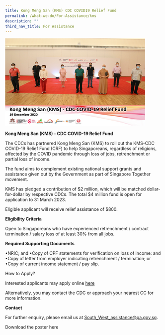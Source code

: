 ```yaml
---
title: Kong Meng San (KMS) CDC COVID19 Relief Fund
permalink: /what-we-do/For-Assistance/kms
description: ""
third_nav_title: For Assistance
---
```

![KMS](/images/What%20We%20Do/For%20Assistant/KMS%20%20%20CDC%20COVID%2019%20Relief%20Fund/thumbnail_kms_cdc-crf.jpg)


**Kong Meng San (KMS) - CDC COVID-19 Relief Fund**

The CDCs has partnered Kong Meng San (KMS) to roll out the KMS-CDC COVID-19 Relief Fund (CRF) to help Singaporeans, regardless of religions, affected by the COVID pandemic through loss of jobs, retrenchment or partial loss of income.

The fund aims to complement existing national support grants and assistance given out by the Government as part of Singapore Together movement. 

KMS has pledged a contribution of $2 million, which will be matched dollar-for-dollar by respective CDCs. The total $4 million fund is open for application to 31 March 2023. 

Eligible applicant will receive relief assistance of $800.

**Eligibility Criteria**

Open to Singaporeans who have experienced retrenchment / contract termination / salary loss of at least 30% from all jobs.
 
**Required Supporting Documents**

•NRIC; and
•Copy of CPF statements for verification on loss of income: and
•Copy of letter from employer indicating retrenchment / termination; or
•Copy of current income statement / pay slip.
 
How to Apply?

Interested applicants may apply online [here](https://form.gov.sg/#!/6246ae1b822d180014539a65)

Alternatively, you may contact the CDC or approach your nearest CC for more information.

**Contact**

For further enquiry, please email us at South_West_assistance@pa.gov.sg.

Download the poster here[](/files/cdc-covid-19-relief-fund-draft-poster---ppt-version-2-(1).pdf)